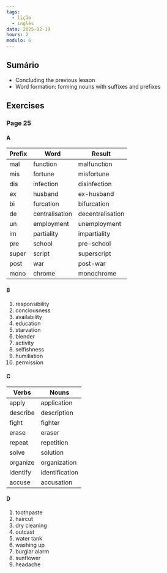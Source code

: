 ```yaml
---
tags:
  - lição
  - inglês
data: 2025-02-19
hours: 2
modulo: 6
---
```


## Sumário

- Concluding the previous lesson
- Word formation: forming nouns with suffixes and prefixes

## Exercises
### Page 25

#### A

| Prefix | Word               | Result           |
| ------ | ------------------ | ---------------- |
| mal    | function           | malfunction      |
| mis    | fortune            | misfortune       |
| dis    | infection          | disinfection     |
| ex     | husband            | ex-husband       |
| bi     | furcation          | bifurcation      |
| de     | centralisation<br> | decentralisation |
| un     | employment         | unemployment     |
| im     | partiality         | impartiality     |
| pre    | school             | pre-school       |
| super  | script             | superscript      |
| post   | war                | post-war         |
| mono   | chrome             | monochrome       |

#### B

1. responsibility
2. conciousness
3. availability
4. education
5. starvation
6. blender
7. activity
8. selfishness
9. humiliation
10. permission

#### C

| Verbs    | Nouns          |
| -------- | -------------- |
| apply    | application    |
| describe | description    |
| fight    | fighter        |
| erase    | eraser         |
| repeat   | repetition     |
| solve    | solution       |
| organize | organization   |
| identify | identification |
| accuse   | accusation     |

#### D

1. toothpaste
2. haircut
3. dry cleaning
4. outcast
5. water tank
6. washing up
7. burglar alarm
8. sunflower
9. headache
